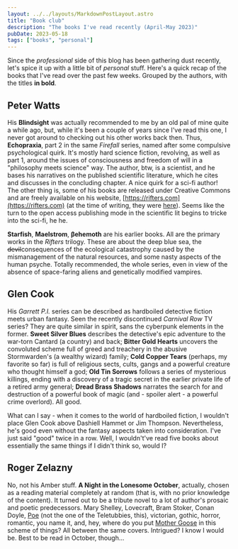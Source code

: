 ```yaml
---
layout: ../../layouts/MarkdownPostLayout.astro
title: "Book club"
description: "The books I've read recently (April-May 2023)"
pubDate: 2023-05-18
tags: ["books", "personal"]
---
```

Since the *professional* side of this blog has been gathering dust recently, let's spice it up with a little bit of *personal* stuff. Here's a quick recap of the books that I've read over the past few weeks. Grouped by the authors, with the titles **in bold**.

## Peter Watts

His **Blindsight** was actually recommended to me by an old pal of mine quite a while ago, but, while it's been a couple of years since I've read this one, I never got around to checking out his other works back then. Thus, **Echopraxia**, part 2 in the same *Firefall* series, named after some compulsive psychological quirk. It's mostly hard science fiction, revolving, as well as part 1, around the issues of consciousness and freedom of will in a "philosophy meets science" way. The author, btw, is a scientist, and he bases his narratives on the published scientific literature, which he cites and discusses in the concluding chapter. A nice quirk for a sci-fi author! The other thing is, some of his books are released under Creative Commons and are freely available on his website, [https://rifters.com](https://rifters.com) (at the time of writing, they were [here](https://rifters.com/real/shorts.htm)). Seems like the turn to the open access publishing mode in the scientific lit begins to tricke into the sci-fi, he he.

**Starfish**, **Maelstrom**, **βehemoth** are his earlier books. All are the primary works in the *Rifters* trilogy. These are about the deep blue sea, the ~~devil~~consequences of the ecological catastrophy caused by the mismanagement of the natural resources, and some nasty aspects of the human psyche. Totally recommended, the whole series, even in view of the absence of space-faring aliens and genetically modified vampires.

## Glen Cook

His *Garrett P.I.* series can be described as hardboiled detective fiction meets urban fantasy. Seen the recently discontinued *Carnival Row* TV series? They are quite similar in spirit, sans the cyberpunk elements in the former. **Sweet Silver Blues** describes the detective's epic adventure to the war-torn Cantard (a country) and back; **Bitter Gold Hearts** uncovers the convoluted scheme full of greed and treachery in the abusive Stormwarden's (a wealthy wizard) family; **Cold Copper Tears** (perhaps, my favorite so far) is full of religious sects, cults, gangs and a powerful creature who thought himself a god; **Old Tin Sorrows** follows a series of mysterious killings, ending with a discovery of a tragic secret in the earlier private life of a retired army general; **Dread Brass Shadows** narrates the search for and destruction of a powerful book of magic (and - spoiler alert - a powerful crime overlord). All good.

What can I say - when it comes to the world of hardboiled fiction, I wouldn't place Glen Cook above Dashiell Hammet or Jim Thompson. Nevertheless, he's good even without the fantasy aspects taken into consideration. I've just said "good" twice in a row. Well, I wouldn't've read five books about essentially the same things if I didn't think so, would I?

## Roger Zelazny

No, not his Amber stuff. **A Night in the Lonesome October**, actually, chosen as a reading material completely at random (that is, with no prior knowledge of the content). It turned out to be a tribute novel to a lot of author's prosaic and poetic predecessors. Mary Shelley, Lovecraft, Bram Stoker, Conan Doyle, [Poe](https://www.poetryfoundation.org/poems/44889/to-ulalume-a-ballad) (not the one of the Teletubbies, this), victorian, gothic, horror, romantic, you name it, and, hey, where do you put [Mother Goose](https://www.poetryfoundation.org/poems/46974/jack-and-jill-56d2271cb3535) in this scheme of things? All between the same covers. Intrigued? I know I would be. Best to be read in October, though...